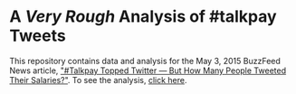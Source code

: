 # A *Very Rough* Analysis of #talkpay Tweets

This repository contains data and analysis for the May 3, 2015 BuzzFeed News article, ["#Talkpay Topped Twitter — But How Many People Tweeted Their Salaries?"](http://www.buzzfeed.com/carolineodonovan/talkpay-topped-twitter-but-how-many-people-tweeted-their-sal). To see the analysis, [click here](http://nbviewer.ipython.org/github/buzzfeednews/2015-05-talkpay-tweets/blob/master/notebooks/talkpay-tweet-analysis.ipynb).
